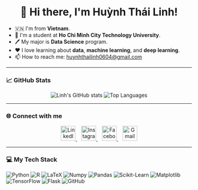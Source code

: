 <h1 align="center">👋 Hi there, I'm Huỳnh Thái Linh!</h1>

* 🇻🇳 I'm from **Vietnam**.  
* 📖 I'm a student at **Ho Chi Minh City Technology University**.  
* 🖊️ My major is **Data Science** program.  
* ❤️ I love learning about **data**, **machine learning**, and **deep learning**.
* 📫 How to reach me: huynhthailinh0604@gmail.com

---

### 📈 GitHub Stats

<p align="center">
<img src="https://github-readme-stats.vercel.app/api?username=HTLinh0604&show_icons=true&theme=radical" alt="Linh's GitHub stats" />
<img src="https://github-readme-stats.vercel.app/api/top-langs/?username=HTLinh0604&layout=compact&theme=radical" alt="Top Languages" />
</p>

---

### 🌐 Connect with me

<p align="center">
  <a href="https://www.linkedin.com/in/huynhthailinh/" target="_blank">
    <img src="https://cdn.simpleicons.org/linkedin/0077B5" height="40" alt="LinkedIn Logo">
  </a>
  &nbsp;&nbsp; <a href="https://www.instagram.com/hthaislinh_7/" target="_blank">
    <img src="https://cdn.simpleicons.org/instagram/E4405F" height="40" alt="Instagram Logo">
  </a>
  &nbsp;&nbsp;
  <a href="https://www.facebook.com/huynhthailinh9999" target="_blank">
    <img src="https://cdn.simpleicons.org/facebook/1877F2" height="40" alt="Facebook Logo">
  </a>
  &nbsp;&nbsp;
  <a href="mailto:huynhthailinh0604@gmail.com" target="_blank">
    <img src="https://cdn.simpleicons.org/gmail/D14836" height="40" alt="Gmail Logo">
  </a>
</p>

---

### 💻 My Tech Stack

<p align="left">
  <img src="https://img.shields.io/badge/Python-3776AB?style=for-the-badge&logo=python&logoColor=white" alt="Python">
  <img src="https://img.shields.io/badge/R-276DC3?style=for-the-badge&logo=r&logoColor=white" alt="R">
  <img src="https://img.shields.io/badge/LaTeX-008080?style=for-the-badge&logo=latex&logoColor=white" alt="LaTeX">
  <img src="https://img.shields.io/badge/Numpy-013243?style=for-the-badge&logo=numpy&logoColor=white" alt="Numpy">
  <img src="https://img.shields.io/badge/Pandas-150458?style=for-the-badge&logo=pandas&logoColor=white" alt="Pandas">
  <img src="https://img.shields.io/badge/Scikit--Learn-F7931E?style=for-the-badge&logo=scikit-learn&logoColor=white" alt="Scikit-Learn">
  <img src="https://img.shields.io/badge/Matplotlib-311C87?style=for-the-badge&logo=matplotlib&logoColor=white" alt="Matplotlib">
  <img src="https://img.shields.io/badge/TensorFlow-FF6F00?style=for-the-badge&logo=tensorflow&logoColor=white" alt="TensorFlow">
  <img src="https://img.shields.io/badge/Flask-000000?style=for-the-badge&logo=flask&logoColor=white" alt="Flask">
  <img src="https://img.shields.io/badge/GitHub-181717?style=for-the-badge&logo=github&logoColor=white" alt="GitHub">
</p>
